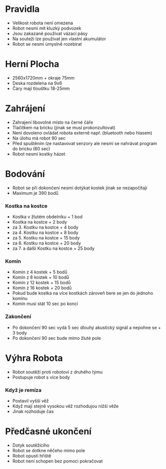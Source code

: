 # Pravidla
- Velikost robota není omezena
- Robot nesmí mít kluzký podvozek
- Jsou zakazané používat vázací pásy
- Na souteži lze použivat jen vlastní akumulátor
- Robot se nesmí úmyslně rozebírat
# Herní Plocha
- 2560x1720mm + okraje 75mm
- Deska rozdelena na 9x6
- Čáry mají tlouštku 18-25mm
# Zahrájení
- Zahrajení libovolné místo na černé čáře
- Tlačítkem na bricku (jinak se musí prokonzultovat)
- Není dovoleno ovládat robota externě např. (bluetooth nebo hlasem)
- Na úlohu má robot 90 sec
- Před spuštěním lze nastavovat senzory ale nesmí se nahrávat program do bricku (60 sec)
- Robot nesmí kostky házet
# Bodování
- Robot se pří dokončení nesmí dotýkat kostek jinak se nezapočítají
- Maximum je 390 bodů
### Kostka na kostce
- Kostka v žlutém obdelníku + 1 bod
- Kostka na kostce + 2 body
- za 3. Kostku na kostce + 4 body
- za 4. Kostku na kostce + 8 body
- za 5. Kostku na kostce + 15 body
- za 6. Kostku na kostce + 20 body
- za 7. a další Kostku na kostce + 25 body
### Komín
- Komín z 4 kostek + 5 bodů
- Komín z 8 kostek + 10 bodů
- Komín z 12 kostek + 15 bodů
- Komín z 16 kostek + 20 bodů
- Pokud bude kostka na více kostkách zároveň bere se jen do jednoho komínu
- Komín musí stát 10 sec po konci
### Zakončení
- Po dokončení 90 sec vydá 5 sec dlouhý akustický signál a nepohne se + 3 body
- Po dokončení 90 sec bude mimo žluté pole
# Výhra Robota
- Robot soutěží proti robotovi z druhého týmu
- Postupuje robot s více body
### Když je remíza
- Postavil vyšší věž
- Když mají stejně vysokou věž rozhodujou nižší věže
- Jinak rozhoduje čas
# Předčasné ukončení
- Dotyk soutěžícího
- Robot se dotkne něčeho mimo pole
- Robot opusti hřiště
- Robot není schopen bez pomoci pokračovat